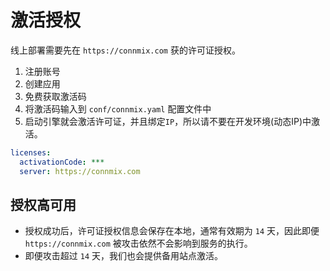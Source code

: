 # 激活授权

线上部署需要先在 `https://connmix.com` 获的许可证授权。

1. 注册账号
2. 创建应用
3. 免费获取激活码
4. 将激活码输入到 `conf/connmix.yaml` 配置文件中
5. 启动引擎就会激活许可证，并且绑定`IP`，所以请不要在开发环境(动态IP)中激活。

```yaml
licenses:
  activationCode: ***
  server: https://connmix.com
```

## 授权高可用

- 授权成功后，许可证授权信息会保存在本地，通常有效期为 `14` 天，因此即便 `https://connmix.com` 被攻击依然不会影响到服务的执行。
- 即便攻击超过 `14` 天，我们也会提供备用站点激活。
